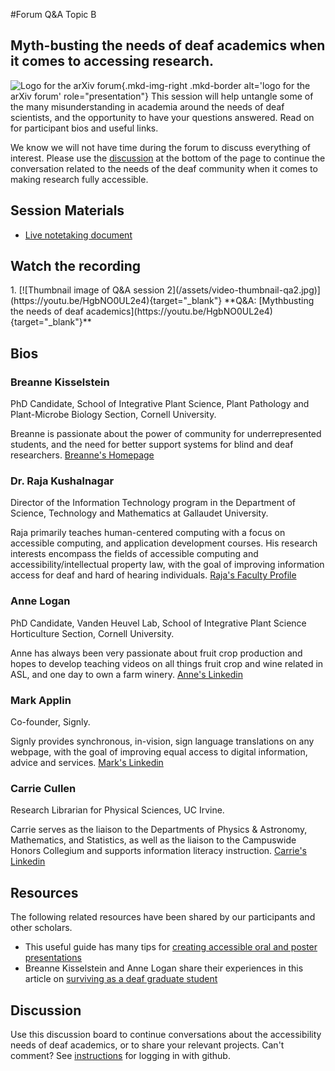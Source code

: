 #Forum Q&A Topic B
## Myth-busting the needs of deaf academics when it comes to accessing research.

![Logo for the arXiv forum](../../assets/arxiv-lockup-forum-bgcolor.png){.mkd-img-right .mkd-border alt='logo for the arXiv forum' role="presentation"}
This session will help untangle some of the many misunderstanding in academia around the needs of deaf scientists, and the opportunity to have your questions answered. Read on for participant bios and useful links.

We know we will not have time during the forum to discuss everything of interest. Please use the [discussion](#discussion) at the bottom of the page to continue the conversation related to the needs of the deaf community when it comes to making research fully accessible.

## Session Materials
- [Live notetaking document](https://docs.google.com/document/d/16EX9sNF31ljv9hiQVxRNUVMGuME7Tw7hGwT67-l3qhw/edit?usp=share_link)

## Watch the recording
<div class="mkd-ordered-list-third" markdown="1">
1. [![Thumbnail image of Q&A session 2](/assets/video-thumbnail-qa2.jpg)](https://youtu.be/HgbNO0UL2e4){target="_blank"}
    **Q&A: [Mythbusting the needs of deaf academics](https://youtu.be/HgbNO0UL2e4){target="_blank"}**
</div>

## Bios

### Breanne Kisselstein
PhD Candidate, School of Integrative Plant Science, Plant Pathology and Plant-Microbe Biology Section, Cornell University.

Breanne is passionate about the power of community for underrepresented students, and the need for better support systems for blind and deaf researchers. [Breanne's Homepage](https://www.breannekisselstein.com/)

### Dr. Raja Kushalnagar
Director of the Information Technology program in the Department of Science, Technology and Mathematics at Gallaudet University.

Raja primarily teaches human-centered computing with a focus on accessible computing, and application development courses. His research interests encompass the fields of accessible computing and accessibility/intellectual property law, with the goal of improving information access for deaf and hard of hearing individuals. [Raja's Faculty Profile](https://gallaudet.edu/personnel/raja-kushalnagar/)

### Anne Logan
PhD Candidate, Vanden Heuvel Lab, School of Integrative Plant Science Horticulture Section, Cornell University.

Anne has always been very passionate about fruit crop production and hopes to develop teaching videos on all things fruit crop and wine related in ASL, and one day to own a farm winery. [Anne's Linkedin](https://www.linkedin.com/in/anne-kearney-logan-9a75b989/)

### Mark Applin
Co-founder, Signly.

Signly provides synchronous, in-vision, sign language translations on any webpage, with the goal of improving equal access to digital information, advice and services. [Mark's Linkedin](https://www.linkedin.com/in/mark-applin-20b9384/)

### Carrie Cullen
Research Librarian for Physical Sciences, UC Irvine.

Carrie serves as the liaison to the Departments of Physics & Astronomy, Mathematics, and Statistics, as well as the liaison to the Campuswide Honors Collegium and supports information literacy instruction. [Carrie's Linkedin](https://www.linkedin.com/in/carrie-cullen-67478a123/)

## Resources
The following related resources have been shared by our participants and other scholars.

- This useful guide has many tips for [creating accessible oral and poster presentations](https://www.ismpmi.org/Community/Interactions/Lists/Posts/Post.aspx?List=12f06e9b%2D9922%2D498e%2Da11b%2Da42e98ba0e81&ID=412&Web=ee471bbf%2Dac80%2D48f6%2D883d%2Da3981c7cc59b)
- Breanne Kisselstein and Anne Logan share their experiences in this article on [surviving as a deaf graduate student](https://themindhears.org/2021/09/29/why-mutual-support-matters-surviving-as-deaf-hoh-graduate-students-at-a-predominantly-hearing-institution/)

## Discussion
Use this discussion board to continue conversations about the accessibility needs of deaf academics, or to share your relevant projects. Can't comment? See [instructions](getting-started.md) for logging in with github.
